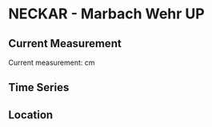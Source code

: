 # NECKAR - Marbach Wehr UP

## Current Measurement

Current measurement: <Value topic="rivers/pegel-online/NECKAR/Marbach-Wehr-UP/measurementValue"/> cm

## Time Series

<TimeSeries topic="rivers/pegel-online/NECKAR/Marbach-Wehr-UP/measurementValue" period="week" />

## Location

<WorldMap>
  <Marker lat="48.92880488630518" lon="9.239640072220391" labelTopic="rivers/pegel-online/NECKAR/Marbach-Wehr-UP/measurementValue" />
</WorldMap>
